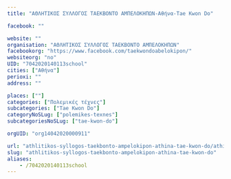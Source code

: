 ```yaml
---
title: "ΑΘΛΗΤΙΚΟΣ ΣΥΛΛΟΓΟΣ ΤΑΕΚΒΟΝΤΟ ΑΜΠΕΛΟΚΗΠΩΝ-Αθήνα-Tae Kwon Do"

facebook: ""

website: ""
organisation: "ΑΘΛΗΤΙΚΟΣ ΣΥΛΛΟΓΟΣ ΤΑΕΚΒΟΝΤΟ ΑΜΠΕΛΟΚΗΠΩΝ"
facebookorg: "https://www.facebook.com/taekwondoabelokipon/"
websiteorg: "no"
UID: "7042020140113school"
cities: ["Αθήνα"]
perioxi: ""
address: ""

places: [""]
categories: ["Πολεμικές τέχνες"]
subcategories: ["Tae Kwon Do"]
categoryNoSLug: ["polemikes-texnes"]
subcategoriesNoSLug: ["tae-kwon-do"]

orgUID: "org14042020000911"

url: "athlitikos-syllogos-taekbonto-ampelokipon-athina-tae-kwon-do/athina"
slug: "athlitikos-syllogos-taekbonto-ampelokipon-athina-tae-kwon-do"
aliases:
    - /7042020140113school
---
```





